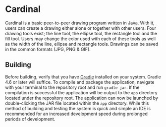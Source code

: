 # Cardinal
Cardinal is a basic peer-to-peer drawing program written in Java. With it, users can create a drawing either alone or together with other users. Four drawing tools exist; the line tool, the ellipse tool, the rectangle tool and the fill tool. Users may change the color used with each of these tools as well as the width of the line, ellipse and rectangle tools. Drawings can be saved in the common formats (JPG, PNG & GIF).

## Building
Before building, verify that you have [Gradle](http://gradle.org/) installed on your system. Gradle 4.6 or later will suffice. To compile and package the application, navigate with your terminal to the repository root and run `gradle jar`. If the compilation is successful the application will be output to the `app` directory located under the repository root. The application can now be launched by double-clicking the JAR file located within the `app` directory. While this method of building and testing the system is quick and simple an IDE is recommended for an increased development speed during prolonged periods of development.
